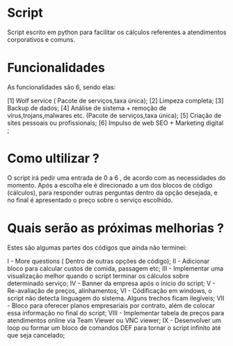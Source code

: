 # Script 

Script escrito em python para facilitar os cálculos referentes a atendimentos corporativos e comuns.

# Funcionalidades

As funcionalidades são 6, sendo elas:

[1] Wolf service ( Pacote de serviços,taxa única);
[2] Limpeza completa;
[3] Backup de dados;
[4] Análise de sistema + remoção de vírus,trojans,malwares etc. (Pacote de serviços,taxa única);
[5] Criação de sites pessoais ou profissionais;
[6] Impulso de web SEO + Marketing digital ;

# Como ultilizar ? 
O script irá pedir uma entrada de 0 a 6 , de acordo com as necessidades do momento.
Após a escolha ele é direcionado a um dos blocos de código (cálculos), para responder outras perguntas dentro da opção desejada, e no final é apresentado o preço sobre o serviço escolhido.

# Quais serão as próximas melhorias ?

Estes são algumas partes dos códigos que ainda não terminei:

I    -   More questions ( Dentro de outras opções de código);
II   -   Adicionar bloco para calcular custos de comida, passagem etc;
III  -   Implementar uma visualização melhor quando o script terminar os cálculos sobre determinado serviço;
IV   -   Banner da empresa após o ínicio do script;
V    -   Re-avaliação de preços, alinhamentos;
VI   -   Códificação em windows, o script não detecta linguagem do sistema. Alguns trechos ficam ilegíveis;
VII  -   Bloco para oferecer planos empresariais por contrato, além de colocar essa informação no final do script;
VIII -   Implementar tabela de preços para atendimentos online via Team Viewer ou VNC viewer;
IX   -   Desenvolver um loop ou formar um bloco de comandos DEF para tornar o script infinito até que seja cancelado;

